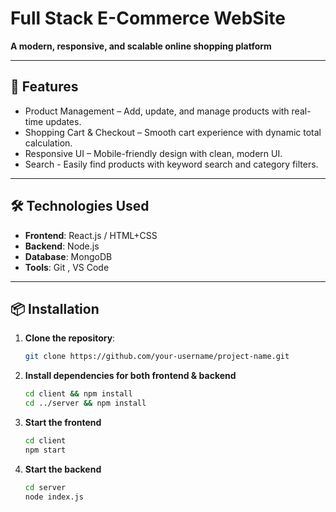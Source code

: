 # Full Stack E-Commerce WebSite 

**A modern, responsive, and scalable online shopping platform**

---

## 🚀 Features

- Product Management – Add, update, and manage products with real-time updates.
- Shopping Cart & Checkout – Smooth cart experience with dynamic total calculation.
- Responsive UI – Mobile-friendly design with clean, modern UI.
- Search - Easily find products with keyword search and category filters.

---

## 🛠️ Technologies Used

- **Frontend**: React.js / HTML+CSS  
- **Backend**: Node.js  
- **Database**: MongoDB   
- **Tools**: Git , VS Code  


---

## 📦 Installation

1. **Clone the repository**:
   ```bash
   git clone https://github.com/your-username/project-name.git

2. **Install dependencies for both frontend & backend**
   ```bash
   cd client && npm install
   cd ../server && npm install

3. **Start the frontend**
   ```bash
   cd client
   npm start

4. **Start the backend**
   ```bash
   cd server
   node index.js
  
